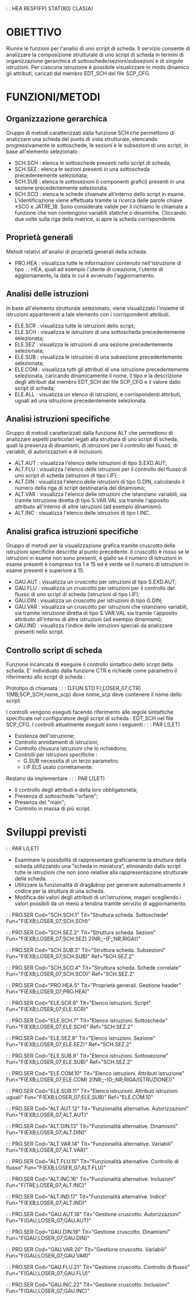  :  : HEA RESP(FP) STAT(80) CLAS(A)
# OBIETTIVO
Riunire le funzioni per l'analisi di uno script di scheda.
Il servizio consente di analizzare la composizione strutturale di uno script di scheda in termini di organizzazione gerarchica di sottoschede/sezioni/subsezioni e di singole istruzioni.
Per ciascuna istruzione è possibile visualizzare in modo dinamico gli attributi, caricati dal membro EDT_SCH del file SCP_CFG.

# FUNZIONI/METODI
## Organizzazione gerarchica

Gruppo di metodi caratterizzati dalla funzione SCH che permettono di analizzare una scheda del punto di vista strutturale, elencando progressivamente
le sottoschede, le sezioni e le subsezioni di uno script, in base all'elemento selezionato : 


- SCH.SCH :  elenca le sottoschede presenti nello script di scheda;
- SCH.SEZ :  elenca le sezioni presenti in una sottoscheda precedentemente selezionata;
- SCH.SUB :  elenca le sottosezioni (i componenti grafici) presenti in una sezione precedentemente selezionata.
- SCH.SCO :  elenca le schede chiamate all'interno dello script in esame. L'identificazione viene effettuata tramite la ricerca delle parole chiave *SCO e JATRE_18. Sono considerate valide per il richiamo le chiamate a funzione che non contengono variabili statiche o dinamiche.
Cliccando due volte sulla riga della matrice, si apre la scheda corrispondente.


## Proprietà generali
Metodi relativi all'analisi di proprietà generali della scheda.


- PRO.HEA :  visualizza tutte le informazioni contenuto nell'istruzione di tipo  :  : HEA, quali ad esempio l'utente di creazione, l'utente di aggiornamento, la data in cui è avvenuto l'aggiornamento.


## Analisi delle istruzioni
In base all'elemento strutturale selezionato, viene visualizzato l'insieme di istruzioni appartenenti a tale elemento con i corrispondenti attributi.


- ELE.SCR :  visualizza tutte le istruzioni dello script;
- ELE.SCH :  visualizza le istruzioni di una sottoscheda precedentemente selezionata;
- ELE.SEZ :  visualizza le istruzioni di una sezione precedentemente selezionata;
- ELE.SUB :  visualizza le istruzioni di una subsezione precedentemente selezionata;
- ELE.COM :  visualizza tutti gli attributi di una istruzione precedentemente selezionata, caricando dinamicamente il nome, il tipo e la descrizione
degli attributi dal membro EDT_SCH del file SCP_CFG e il valore dallo script di scheda;
- ELE.ALL :  visualizza un elenco di istruzioni, e corrispondenti attirbuti, uguali ad una istruzione precedentemente selezionata.


## Analisi istruzioni specifiche
Gruppo di metodi caratterizzati dalla funzione ALT che permettono di analizzare aspetti particolari legati alla struttura di uno script di scheda, quali la presenza di dinamismi, di istruzioni per il controllo del flusso, di variabili, di autorizzazioni e di inclusioni.


- ALT.AUT :  visualizza l'elenco delle istruzioni di tipo S.EXD.AUT;
- ALT.FLU :  visualizza l'elenco delle istruzioni per il controllo del flusso di uno script di scheda (istruzioni di tipo I.IF);
- ALT.DIN :  visualizza l'elenco delle istruzioni di tipo G.DIN, calcolando il numero della riga di script destinataria del dinamismo;
- ALT.VAR :  visualizza l'elenco delle istruzioni che istanziano variabili, sia tramite istruzione diretta di tipo S.VAR.VAL sia tramite l'apposito
attributo all'interno di altre istruzioni (ad esempio dinamismi).
- ALT.INC :  visualizza l'elenco delle istruzioni di tipo I.INC.


## Analisi grafica istruzioni specifiche
Gruppo di metodi per la visualizzazione grafica tramite cruscotto delle istruzioni specifiche descritte al punto precedente.
Il cruscotto è rosso se le istruzioni in esame non sono presenti, è giallo se il numero di istruzioni in esame presenti è compreso tra 1 e 15 ed è verde se il numero di istruzioni in esame presenti è superiore a 15.

- GAU.AUT :  visualizza un cruscotto per istruzioni di tipo S.EXD.AUT;
- GAU.FLU :   visualizza un cruscotto per istruzioni per il controllo del flusso di uno script di scheda (istruzioni di tipo I.IF);
- GAU.DIN :   visualizza un cruscotto per istruzioni di tipo G.DIN;
- GAU.VAR :   visualizza un cruscotto per istruzioni che istanziano variabili, sia tramite istruzione diretta di tipo S.VAR.VAL sia tramite l'apposito
attributo all'interno di altre istruzioni (ad esempio dinamismi);
- GAU.IND :   visualizza l'indice delle istruzioni speciali da analizzare presenti nello script.


## Controllo script di scheda
Funzione incaricata di eseguire il controllo sintattico dello script della scheda. E' individuato dalla funzione CTR e richiede come parametro il riferimento allo script di scheda : 

Prototipo di chiamata : 
 :  : D.FUN.STD F(;LOSER_07;CTR) 1(MB;SCP_SCH;nome_scp)
dove nome_scp deve contenere il nome dello script.

I controlli vengono eseguiti facendo riferimento alle regole sintattiche specificate nel configuratore degli script di scheda :  EDT_SCH nel file SCP_CFG.
I controlli attualmente eseguiti sono i seguenti : 
 :  : PAR L(LET)
- Esistenza dell'istruzione;
- Controllo annidamenti di istruzioni;
- Controllo chiusura istruzioni che lo richiedono;
- Controlli per istruzioni specifiche : 
  - G.SUB necessita di un terzo parametro;
  - I.IF.ELS usato correttamente.


Restano da implementare : 
 :  : PAR L(LET)
- Il controllo degli attributi e della loro obbligatorietà;
- Presenza di sottoschede "orfane";
- Presenza del "main";
- Controllo in massa di più script.


# Sviluppi previsti
 :  : PAR L(LET)
- Esaminare la possibilità di rappresentare graficamente la struttura della scheda utilizzando una "scheda in miniatura", eliminando dallo script tutte le istruzioni che non sono relative alla rappresentaizone strutturale della scheda.
- Utilizzare la funzionalità di drag&drop per generare automaticamente il codice per la struttura di una scheda.
- Modifica dei valori degli attributi di un'istruzione, magari scegliendo i valori possibili da un menù a tendina tramite servizio di aggiornamento.


 :  : PRO.SER Cod="SCH.SCH.1" Tit="Struttura scheda. Sottoschede" Fun="F(EXB;LOSER_07;SCH.SCH)"

 :  : PRO.SER Cod="SCH.SEZ.2" Tit="Struttura scheda. Sezioni" Fun="F(EXB;LOSER_07;SCH.SEZ) 2(NR;;-(F;;NR;RIGA))"

 :  : PRO.SER Cod="SCH.SUB.3" Tit="Struttura scheda. Subsezioni" Fun="F(EXB;LOSER_07;SCH.SUB)" Ref="SCH.SEZ.2"

 :  : PRO.SER Cod="SCH.SCO.4" Tit="Struttura scheda. Schede correlate" Fun="F(EXB;LOSER_07;SCH.SCO)" Ref="SCH.SEZ.2"

 :  : PRO.SER Cod="PRO.HEA.5" Tit="Proprietà generali. Gestione header" Fun="F(EXB;LOSER_07;PRO.HEA)"

 :  : PRO.SER Cod="ELE.SCR.6" Tit="Elenco istruzioni. Script" Fun="F(EXB;LOSER_07;ELE.SCR)"

 :  : PRO.SER Cod="ELE.SCH.7" Tit="Elenco istruzioni. Sottoscheda" Fun="F(EXB;LOSER_07;ELE.SCH)" Ref="SCH.SEZ.2"

 :  : PRO.SER Cod="ELE.SEZ.8" Tit="Elenco istruzioni. Sezione" Fun="F(EXB;LOSER_07;ELE.SEZ)" Ref="SCH.SEZ.2"

 :  : PRO.SER Cod="ELE.SUB.9" Tit="Elenco istruzioni. Sottosezione" Fun="F(EXB;LOSER_07;ELE.SUB)" Ref="SCH.SEZ.2"

 :  : PRO.SER Cod="ELE.COM.10" Tit="Elenco istruzioni. Attributi istruzione" Fun="F(EXB;LOSER_07;ELE.COM) 2(NR;;-(O;;NR;RIGA/ISTRUZIONE))"

 :  : PRO.SER Cod="ELE.SUB.11" Tit="Elenco istruzioni. Attributi istruzioni uguali" Fun="F(EXB;LOSER_07;ELE.SUB)" Ref="ELE.COM.10"

 :  : PRO.SER Cod="ALT.AUT.12" Tit="Funzionalità alternative. Autorizzazioni" Fun="F(EXB;LOSER_07;ALT.AUT)"

 :  : PRO.SER Cod="ALT.DIN.13" Tit="Funzionalità alternative. Dinamismi" Fun="F(EXB;LOSER_07;ALT.DIN)"

 :  : PRO.SER Cod="ALT.VAR.14" Tit="Funzionalità alternative. Variabili" Fun="F(EXB;LOSER_07;ALT.VAR)"

 :  : PRO.SER Cod="ALT.FLU.15" Tit="Funzionalità alternative. Controllo di flusso" Fun="F(EXB;LOSER_07;ALT.FLU)"

 :  : PRO.SER Cod="ALT.INC.16" Tit="Funzionalità alternative. Inclusioni" Fun="F(TRE;LOSER_07;ALT.INC)"

 :  : PRO.SER Cod="ALT.IND.17" Tit="Funzionalità alternative. Indice" Fun="F(EXB;LOSER_07;ALT.IND)"

 :  : PRO.SER Cod="GAU.AUT.18" Tit="Gestione cruscotto. Autorizzazioni" Fun="F(GAU;LOSER_07;GAU.AUT)"

 :  : PRO.SER Cod="GAU.DIN.19" Tit="Gestione cruscotto. Dinamismi" Fun="F(GAU;LOSER_07;GAU.DIN)"

 :  : PRO.SER Cod="GAU.VAR.20" Tit="Gestione cruscotto. Variabili" Fun="F(GAU;LOSER_07;GAU.VAR)"

 :  : PRO.SER Cod="GAU.FLU.21" Tit="Gestione cruscotto. Controllo di flusso" Fun="F(GAU;LOSER_07;GAU.FLU)"

 :  : PRO.SER Cod="GAU.INC.22" Tit="Gestione cruscotto. Inclusioni" Fun="F(GAU;LOSER_07;GAU.INC)"

